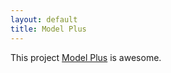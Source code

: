 ```yaml
---
layout: default
title: Model Plus
---
```


This project <a href="http://github.com/ffmike/model_plus">Model Plus</a> is awesome.